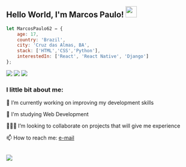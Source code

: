 ## Hello World, I'm Marcos Paulo! <img src=https://github.com/TheDudeThatCode/TheDudeThatCode/blob/master/Assets/Earth.gif width="30">

```javascript
let MarcosPaulo62 = {
    age: 17,
    country: 'Brazil',
    city: 'Cruz das Almas, BA',
    stack: ['HTML','CSS','Python'],
    interestedIn: ['React', 'React Native', 'Django']
};
```

<a href = "mailto: marcospaulosc03@gmail.com"><img src="https://img.shields.io/badge/-Gmail-%23EA4335?style=for-the-badge&logo=gmail&logoColor=white"></a>
<a href="https://www.linkedin.com/in/marcos-silva-dev62/" target="_blank"><img src="https://img.shields.io/badge/-LinkedIn-%230077B5?style=for-the-badge&logo=linkedin&logoColor=white"></a>
<a href="https://www.instagram.com/markos_sc_27/" target="_blank"><img src="https://img.shields.io/badge/-Instagram-%23E4405F?style=for-the-badge&logo=instagram&logoColor=white"></a>

<h3>I little bit about me:</h3>

<p align="left">
    🔭 I’m currently working on improving my development skills
</p>
<p align="left">
    🌱 I'm studying Web Development
</p>
<p align="left">
    🙋🏻‍♂️ I’m looking to collaborate on projects that will give me experience
</p>
<p align="left">
    📫 How to reach me: <a href = "mailto: marcospaulosc03@gmail.com"> e-mail </a>
</p>
<br/>
    <img align="left" src="https://github-readme-stats.vercel.app/api?username=MarcosPaulo62&show_icons=true&t&theme=react"/>
